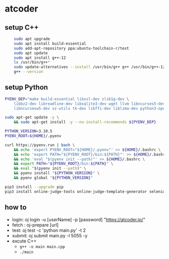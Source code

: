 # atcoder

## setup C++ 
```sh
    sudo apt upgrade
    sudo apt install build-essential
    sudo add-apt-repository ppa:ubuntu-toolchain-r/test
    sudo apt update
    sudo apt install g++-12
    ls /usr/bin/g++*
    sudo update-alternatives --install /usr/bin/g++ g++ /usr/bin/g++-12 100
    g++ --version
```

## setup Python 
```sh
PYENV_DEP="make build-essential libssl-dev zlib1g-dev \
    libbz2-dev libreadline-dev libsqlite3-dev wget llvm libncurses5-dev \
    libncursesw5-dev xz-utils tk-dev libffi-dev liblzma-dev python3-openssl"

sudo apt-get update -y \
    && sudo apt-get install -y --no-install-recommends ${PYENV_DEP}

PYTHON_VERSION=3.10.5
PYENV_ROOT=${HOME}/.pyenv

curl https://pyenv.run | bash \
    && echo 'export PYENV_ROOT="${HOME}/.pyenv"' >> ${HOME}/.bashrc \
    && echo 'export PATH="${PYENV_ROOT}/bin:${PATH}"' >> ${HOME}/.bashrc \
    && echo 'eval "$(pyenv init --path)"' >> ${HOME}/.bashrc \
    && export PATH="${PYENV_ROOT}/bin:${PATH}" \
    && eval "$(pyenv init --path)" \
    && pyenv install "${PYTHON_VERSION}" \
    && pyenv global "${PYTHON_VERSION}"

pip3 install --upgrade pip
pip3 install online-judge-tools online-judge-template-generator selenium
```

## how to
- login: oj login -u [userName] -p [password] "https://atcoder.jp/"
- fetch : oj-prepare [url]
- test: oj test -c 'python main.py' -t 2
- submit: oj submit main.py -l 5055 -y
- excute C++
  - `g++ -o main main.cpp`
  - `./main`